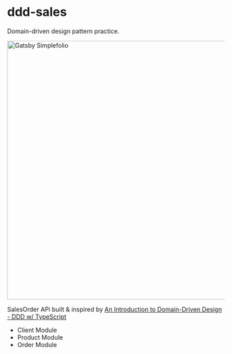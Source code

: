 # ddd-sales

Domain-driven design pattern practice.

<img src="https://khalilstemmler.com/img/blog/ddd-intro/clean.jpg" alt="Gatsby Simplefolio" width="600px" />

SalesOrder APi built & inspired by [An Introduction to Domain-Driven Design - DDD w/ TypeScript](https://khalilstemmler.com/articles/domain-driven-design-intro/)

* Client Module
* Product Module
* Order Module
